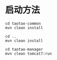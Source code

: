 启动方法
====

```
cd taotao-common
mvn clean install

cd ..
mvn clean install

cd taotao-manager
mvn clean tomcat7:run
````